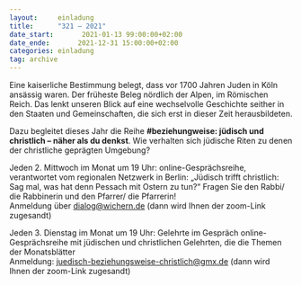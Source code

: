 ```yaml
---
layout:     einladung
title:      "321 – 2021"
date_start:       2021-01-13 99:00:00+02:00
date_ende:       2021-12-31 15:00:00+02:00
categories: einladung
tag: archive
---
```


Eine kaiserliche Bestimmung belegt, dass vor 1700 Jahren Juden in Köln ansässig waren.
Der früheste Beleg nördlich der Alpen, im Römischen Reich.
Das lenkt unseren Blick auf eine wechselvolle Geschichte seither
in den Staaten und Gemeinschaften, die sich erst in dieser Zeit herausbildeten.

Dazu begleitet dieses Jahr die Reihe **#beziehungweise: jüdisch und christlich – näher als du denkst**.
Wie verhalten sich jüdische Riten zu denen der christliche geprägten Umgebung?

Jeden 2. Mittwoch im Monat um 19 Uhr: online-Gesprächsreihe, verantwortet vom regionalen Netzwerk in Berlin:
„Jüdisch trifft christlich: Sag mal, was hat denn Pessach mit Ostern zu tun?“
Fragen Sie den Rabbi/ die Rabbinerin und den Pfarrer/ die Pfarrerin!
<BR>
Anmeldung über dialog@wichern.de (dann wird Ihnen der zoom-Link zugesandt)

Jeden 3. Dienstag im Monat um 19 Uhr: Gelehrte im Gespräch
online-Gesprächsreihe mit jüdischen und christlichen Gelehrten, die die Themen der Monatsblätter
<BR>
Anmeldung: juedisch-beziehungsweise-christlich@gmx.de (dann wird Ihnen der zoom-Link zugesandt)


